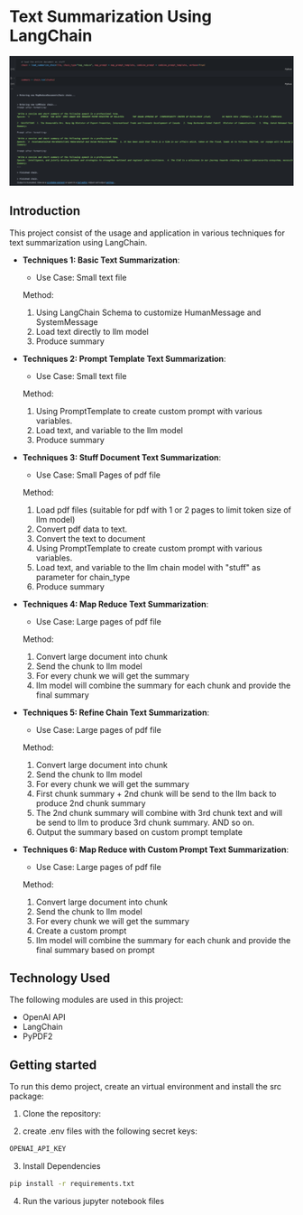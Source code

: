 # Text Summarization Using LangChain

![Screenshot](img/project_screenshot.png)

## Introduction

This project consist of the usage and application in various techniques for text summarization using LangChain.

- **Techniques 1: Basic Text Summarization**:

  - Use Case: Small text file

  Method:

  1. Using LangChain Schema to customize HumanMessage and SystemMessage
  2. Load text directly to llm model
  3. Produce summary

- **Techniques 2: Prompt Template Text Summarization**:

  - Use Case: Small text file

  Method:

  1. Using PromptTemplate to create custom prompt with various variables.
  2. Load text, and variable to the llm model
  3. Produce summary

- **Techniques 3: Stuff Document Text Summarization**:

  - Use Case: Small Pages of pdf file

  Method:

  1. Load pdf files (suitable for pdf with 1 or 2 pages to limit token size of llm model)
  2. Convert pdf data to text.
  3. Convert the text to document
  4. Using PromptTemplate to create custom prompt with various variables.
  5. Load text, and variable to the llm chain model with "stuff" as parameter for chain_type
  6. Produce summary

- **Techniques 4: Map Reduce Text Summarization**:

  - Use Case: Large pages of pdf file

  Method:

  1. Convert large document into chunk
  2. Send the chunk to llm model
  3. For every chunk we will get the summary
  4. llm model will combine the summary for each chunk and provide the final summary

- **Techniques 5: Refine Chain Text Summarization**:

  - Use Case: Large pages of pdf file

  Method:

  1.  Convert large document into chunk
  2.  Send the chunk to llm model
  3.  For every chunk we will get the summary
  4.  First chunk summary + 2nd chunk will be send to the llm back to produce 2nd chunk summary
  5.  The 2nd chunk summary will combine with 3rd chunk text and will be send to llm to produce 3rd chunk summary. AND so on.
  6.  Output the summary based on custom prompt template

- **Techniques 6: Map Reduce with Custom Prompt Text Summarization**:

  - Use Case: Large pages of pdf file

  Method:

  1.  Convert large document into chunk
  2.  Send the chunk to llm model
  3.  For every chunk we will get the summary
  4.  Create a custom prompt
  5.  llm model will combine the summary for each chunk and provide the final summary based on prompt

## Technology Used

The following modules are used in this project:

- OpenAI API
- LangChain
- PyPDF2

## Getting started

To run this demo project, create an virtual environment and install the src package:

1. Clone the repository:

2. create .env files with the following secret keys:

```bash
OPENAI_API_KEY
```

3. Install Dependencies

```bash
pip install -r requirements.txt
```

4. Run the various jupyter notebook files
